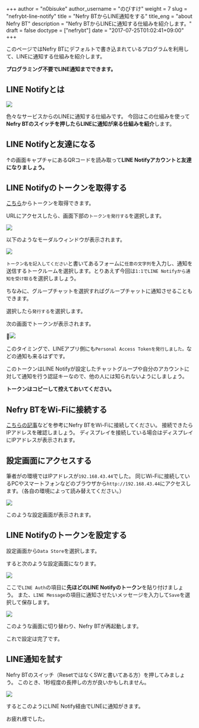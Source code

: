 +++
author = "n0bisuke"
author_username = "のびすけ"
weight = 7
slug = "nefrybt-line-notify"
title = "Nefry BTからLINE通知をする"
title_eng = "about Nefry BT"
description = "Nefry BTからLINEに通知する仕組みを紹介します。"
draft = false
doctype = ["nefrybt"]
date = "2017-07-25T01:02:41+09:00"
+++

このページではNefry BTにデフォルトで書き込まれているプログラムを利用して、LINEに通知する仕組みを紹介します。

**プログラミング不要でLINE通知までできます。**

## LINE Notifyとは

![](https://i.gyazo.com/109f4aa667871bcdb82342d6e2ac3233.png)

色々なサービスからのLINEに通知する仕組みです。
今回はこの仕組みを使って**Nefry BTのスイッチを押したらLINEに通知が来る仕組みを紹介**します。

## LINE Notifyと友達になる

↑の画面キャプチャにあるQRコードを読み取って**LINE Notifyアカウントと友達になりましょう。**

## LINE Notifyのトークンを取得する

[こちら](https://notify-bot.line.me/my/)からトークンを取得できます。

URLにアクセスしたら、画面下部の`トークンを発行する`を選択します。

![](https://i.gyazo.com/2ebc6d9f716ba319bcf8322d44d095d0.png)

以下のようなモーダルウィンドウが表示されます。

![](https://i.gyazo.com/c74fe282bae7c550afd842f4912a838c.png)

`トークン名を記入してください`と書いてあるフォームに`任意の文字列`を入力し、通知を送信するトークルームを選択します。とりあえず今回は`1:1でLINE Notifyから通知を受け取る`を選択しましょう。

ちなみに、グループチャットを選択すればグループチャットに通知させることもできます。

選択したら`発行する`を選択します。

次の画面でトークンが表示されます。

![](https://i.gyazo.com/ae9a2dcdd6c1ba9d5b30d31d9b1a0ff3.png)

このタイミングで、LINEアプリ側にも`Personal Access Tokenを発行しました。`などの通知も来るはずです。

このトークンはLINE Notifyが設定したチャットグループや自分のアカウントに対して通知を行う認証キーなので、他の人には知られないようにしましょう。

**トークンはコピーして控えておいてください。**


## Nefry BTをWi-Fiに接続する

[こちらの記事](/blog/nefry-ifttt-push-line/)などを参考にNefry BTをWi-Fiに接続してください。
接続できたらIPアドレスを確認しましょう。
ディスプレイを接続している場合はディスプレイにIPアドレスが表示されます。

## 設定画面にアクセスする

筆者がの環境ではIPアドレスが`192.168.43.44`でした。
同じWi-Fiに接続しているPCやスマートフォンなどのブラウザから`http://192.168.43.44`にアクセスします。（各自の環境によって読み替えてください。）

![](https://i.gyazo.com/64288e03650616dfa32b1ee32fb080d5.png)

このような設定画面が表示されます。

## LINE Notifyのトークンを設定する

設定画面から`Data Store`を選択します。

すると次のような設定画面になります。

![](https://i.gyazo.com/295505fd7f4eb5a65988eb6ed3385a03.png)

ここで`LINE Auth`の項目に**先ほどのLINE Notifyのトークン**を貼り付けましょう。
また、`LINE Message`の項目に通知させたいメッセージを入力して`Save`を選択して保存します。

![](https://i.gyazo.com/3b659226685adad768214ba700d21819.png)

このような画面に切り替わり、Nefry BTが再起動します。

これで設定は完了です。

## LINE通知を試す

Nefry BTのスイッチ（ResetではなくSWと書いてある方）を押してみましょう。
このとき、1秒程度の長押しの方が良いかもしれません。

![](https://i.gyazo.com/1a1e9a4a9c93e3e2b233fbc6f510cdb0.png)

するとこのようにLINE Notify経由でLINEに通知がきます。

お疲れ様でした。